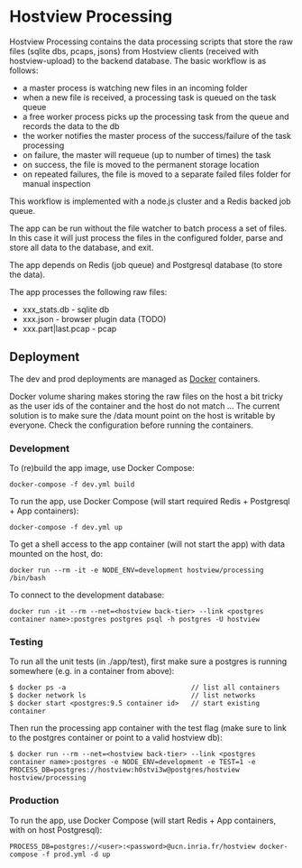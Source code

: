 # Hostview Processing

Hostview Processing contains the data processing scripts that store the raw files (sqlite dbs, pcaps, jsons) from Hostview clients (received with hostview-upload) to the backend database. The basic workflow is as follows:

* a master process is watching new files in an incoming folder
* when a new file is received, a processing task is queued on the task queue
* a free worker process picks up the processing task from the queue and records the data to the db
* the worker notifies the master process of the success/failure of the task processing
* on failure, the master will requeue (up to number of times) the task
* on success, the file is moved to the permanent storage location
* on repeated failures, the file is moved to a separate failed files folder for manual inspection

This workflow is implemented with a node.js cluster and a Redis backed job queue.

The app can be run without the file watcher to batch process a set of files. In this case it will just process the files in the configured folder, parse and store all data to the database, and exit.

The app depends on Redis (job queue) and Postgresql database (to store the data).

The app processes the following raw files:

* xxx_stats.db              - sqlite db
* xxx.json                  - browser plugin data (TODO)
* xxx.part|last.pcap        - pcap


## Deployment

The dev and prod deployments are managed as [Docker](https://www.docker.com/) containers.

Docker volume sharing makes storing the raw files on the host a bit tricky as the user ids of the container and the host do not match ... The current solution is to make sure the /data mount point on the host is writable by everyone. Check the configuration before running the containers.


### Development

To (re)build the app image, use Docker Compose:

    docker-compose -f dev.yml build

To run the app, use Docker Compose (will start required Redis + Postgresql + App containers):

    docker-compose -f dev.yml up
 
To get a shell access to the app container (will not start the app) with data mounted on the host, do:

    docker run --rm -it -e NODE_ENV=development hostview/processing /bin/bash

To connect to the development database:

    docker run -it --rm --net=<hostview back-tier> --link <postgres container name>:postgres postgres psql -h postgres -U hostview


### Testing

To run all the unit tests (in ./app/test), first make sure a postgres is running somewhere (e.g. in a container from above):

    $ docker ps -a                               // list all containers
    $ docker network ls                          // list networks
    $ docker start <postgres:9.5 container id>   // start existing container

Then run the processing app container with the test flag (make sure to link to the postgres container or point to a valid hostview db):

    $ docker run --rm --net=<hostview back-tier> --link <postgres container name>:postgres -e NODE_ENV=development -e TEST=1 -e PROCESS_DB=postgres://hostview:h0stvi3w@postgres/hostview hostview/processing


### Production

To run the app, use Docker Compose (will start Redis + App containers, with on host Postgresql):

    PROCESS_DB=postgres://<user>:<password>@ucn.inria.fr/hostview docker-compose -f prod.yml -d up

